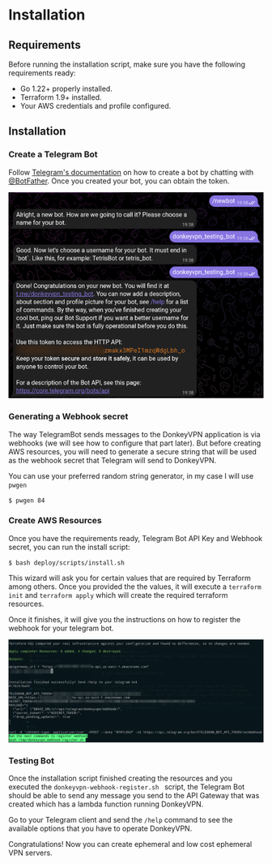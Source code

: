 Installation
===

## Requirements
Before running the installation script, make sure you have the following requirements ready:
- Go 1.22+ properly installed.
- Terraform 1.9+ installed.
- Your AWS credentials and profile configured.

## Installation
### Create a Telegram Bot
Follow [Telegram's documentation](https://core.telegram.org/bots/tutorial) on how to create a bot by chatting with [@BotFather](https://t.me/botfather). Once you created your bot, you can obtain the token.

![Bot creation](assets/donkeyvpn-01.png)

### Generating a Webhook secret
The way TelegramBot sends messages to the DonkeyVPN application is via webhooks (we will see how to configure that part later). But before creating AWS resources, you will need to generate a secure string that will be used as the webhook secret that Telegram will send to DonkeyVPN.

You can use your preferred random string generator, in my case I will use `pwgen`

```
$ pwgen 84
```

### Create AWS Resources
Once you have the requirements ready, Telegram Bot API Key and Webhook secret, you can run the install script:

```
$ bash deploy/scripts/install.sh
```

This wizard will ask you for certain values that are required by Terraform among others. Once you provided the the values, it will execute a `terraform init` and `terraform apply` which will create the required terraform resources.

Once it finishes, it will give you the instructions on how to register the webhook for your telegram bot.

![Installation](assets/donkeyvpn-02.png)


### Testing Bot
Once the installation script finished creating the resources and you executed the `donkeyvpn-webhook-register.sh ` script, the Telegram Bot should be able to send any message you send to the API Gateway that was created which has a lambda function running DonkeyVPN.

Go to your Telegram client and send the `/help` command to see the available options that you have to operate DonkeyVPN.

Congratulations! Now you can create ephemeral and low cost ephemeral VPN servers.

